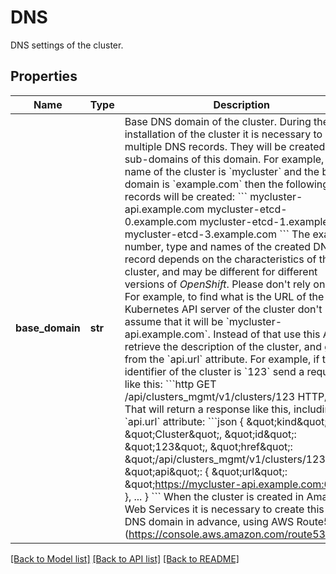 # DNS

DNS settings of the cluster.
## Properties
Name | Type | Description | Notes
------------ | ------------- | ------------- | -------------
**base_domain** | **str** | Base DNS domain of the cluster.  During the installation of the cluster it is necessary to create multiple DNS records. They will be created as sub-domains of this domain. For example, if the name of the cluster is &#x60;mycluster&#x60; and the base domain is &#x60;example.com&#x60; then the following DNS records will be created:  &#x60;&#x60;&#x60; mycluster-api.example.com mycluster-etcd-0.example.com mycluster-etcd-1.example.com mycluster-etcd-3.example.com &#x60;&#x60;&#x60;  The exact number, type and names of the created DNS record depends on the characteristics of the cluster, and may be different for different versions of _OpenShift_. Please don&#39;t rely on them. For example, to find what is the URL of the Kubernetes API server of the cluster don&#39;t assume that it will be &#x60;mycluster-api.example.com&#x60;. Instead of that use this API to retrieve the description of the cluster, and get it from the &#x60;api.url&#x60; attribute. For example, if the identifier of the cluster is &#x60;123&#x60; send a request like this:  &#x60;&#x60;&#x60;http GET /api/clusters_mgmt/v1/clusters/123 HTTP/1.1 &#x60;&#x60;&#x60;  That will return a response like this, including the &#x60;api.url&#x60; attribute:  &#x60;&#x60;&#x60;json {     \&quot;kind\&quot;: \&quot;Cluster\&quot;,     \&quot;id\&quot;: \&quot;123\&quot;,     \&quot;href\&quot;: \&quot;/api/clusters_mgmt/v1/clusters/123\&quot;,         \&quot;api\&quot;: {         \&quot;url\&quot;: \&quot;https://mycluster-api.example.com:6443\&quot;     },     ... } &#x60;&#x60;&#x60;  When the cluster is created in Amazon Web Services it is necessary to create this base DNS domain in advance, using AWS Route53 (https://console.aws.amazon.com/route53). | [optional] 

[[Back to Model list]](../README.md#documentation-for-models) [[Back to API list]](../README.md#documentation-for-api-endpoints) [[Back to README]](../README.md)


